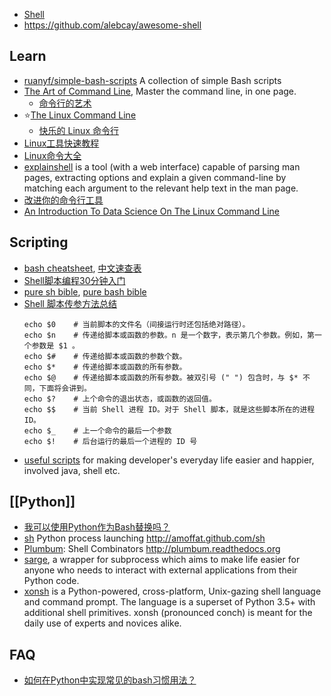 - [Shell](https://en.wikipedia.org/wiki/Shell_(computing))
- https://github.com/alebcay/awesome-shell



## Learn
- [ruanyf/simple-bash-scripts](https://github.com/ruanyf/simple-bash-scripts) A collection of simple Bash scripts
- [The Art of Command Line](https://github.com/jlevy/the-art-of-command-line), Master the command line, in one page. 
  - [命令行的艺术](https://github.com/jlevy/the-art-of-command-line/blob/master/README-zh.md)
- :star:[The Linux Command Line](http://linuxcommand.org/)
  - [快乐的 Linux 命令行](https://github.com/billie66/TLCL)
- [Linux工具快速教程](https://github.com/me115/linuxtools_rst)
- [Linux命令大全](https://man.linuxde.net/)
- [explainshell](https://explainshell.com/) is a tool (with a web interface) capable of parsing man pages, extracting options and explain a given command-line by matching each argument to the relevant help text in the man page.
- [改进你的命令行工具](https://docs.xindong.com/utilities/cli-improved.html)
- [An Introduction To Data Science On The Linux Command Line](https://blog.robertelder.org/data-science-linux-command-line/)



## Scripting
- [bash cheatsheet](https://github.com/LeCoupa/awesome-cheatsheets/blob/master/languages/bash.sh), [中文速查表](https://github.com/skywind3000/awesome-cheatsheets/blob/master/languages/bash.sh)
- [Shell脚本编程30分钟入门](https://github.com/qinjx/30min_guides/blob/master/shell.md)
- [pure sh bible](https://github.com/dylanaraps/pure-sh-bible), [pure bash bible](https://github.com/dylanaraps/pure-bash-bible)
- [Shell 脚本传参方法总结](https://www.jianshu.com/p/d3cd36c97abc)
  ```shell
  echo $0    # 当前脚本的文件名（间接运行时还包括绝对路径）。
  echo $n    # 传递给脚本或函数的参数。n 是一个数字，表示第几个参数。例如，第一个参数是 $1 。
  echo $#    # 传递给脚本或函数的参数个数。
  echo $*    # 传递给脚本或函数的所有参数。
  echo $@    # 传递给脚本或函数的所有参数。被双引号 (" ") 包含时，与 $* 不同，下面将会讲到。
  echo $?    # 上个命令的退出状态，或函数的返回值。
  echo $$    # 当前 Shell 进程 ID。对于 Shell 脚本，就是这些脚本所在的进程 ID。
  echo $_    # 上一个命令的最后一个参数
  echo $!    # 后台运行的最后一个进程的 ID 号
  ```
- [useful scripts](https://github.com/oldratlee/useful-scripts) for making developer's everyday life easier and happier, involved java, shell etc. 



## [[Python]]
- [我可以使用Python作为Bash替换吗？](http://www.tracholar.top/2018/06/08/can-i-use-python-as-a-bash-replacement/)
- [sh](https://github.com/amoffat/sh) Python process launching http://amoffat.github.com/sh
- [Plumbum](https://github.com/tomerfiliba/plumbum): Shell Combinators http://plumbum.readthedocs.org
- [sarge](https://bitbucket.org/vinay.sajip/sarge/src/master/), a wrapper for subprocess which aims to make life easier for anyone who needs to interact with external applications from their Python code.
- [xonsh](https://github.com/xonsh/xonsh) is a Python-powered, cross-platform, Unix-gazing shell language and command prompt. The language is a superset of Python 3.5+ with additional shell primitives. xonsh (pronounced conch) is meant for the daily use of experts and novices alike.



## FAQ
- [如何在Python中实现常见的bash习惯用法？](https://www.codenong.com/209470/)
